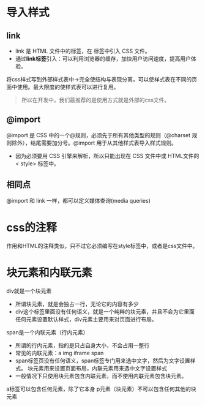 # 导入样式
## link
- link 是 HTML 文件中的标签，在 <head> 标签中引入 CSS 文件。
- 通过**link标签**引入：可以利用浏览器的缓存，加快用户访问速度，提高用户体验。

将css样式写到外部样式表中->完全使结构与表现分离，可以使样式表在不同的页面中使用。最大限度的使样式表可以进行复用。
> 所以在开发中，我们最推荐的是使用方式就是外部的css文件。
## @import
@import 是 CSS 中的一个@规则，必须先于所有其他类型的规则（@charset 规则除外），结尾需要加分号。@import 用于从其他样式表导入样式规则。
- 因为必须要用 CSS 引擎来解析，所以只能出现在 CSS 文件中或 HTML文件的 < style> 标签中。
## 相同点
@import 和 link 一样，都可以定义媒体查询(media queries)


# css的注释
作用和HTML的注释类似，只不过它必须编写在style标签中，或者是css文件中。

# 块元素和内联元素

div就是一个块元素
- 所谓块元素，就是会独占一行，无论它的内容有多少
- div这个标签里面没有任何语义，就是一个纯粹的块元素，并且不会为它里面任何元素设置默认样式，div元素主要用来对页面进行布局。

span是一个内联元素（行内元素）
- 所谓的行内元素，指的是只占自身大小，不会占用一整行
- 常见的内联元素：a img iframe span
- span标签页没有任何语义，span标签专门用来选中文字，然后为文字设置样式。
块元素用来设置页面布局，内联元素用来选中文字设置样式
- 一般情况下只使用块元素包含内联元素，而不使用内联元素包含块元素。

a标签可以包含任何元素，除了它本身
p元素（块元素）不可以包含任何其他的块元素








